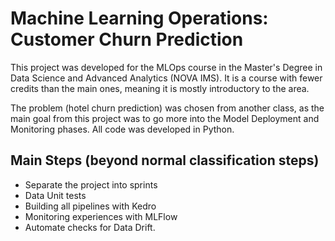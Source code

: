 # Machine Learning Operations: Customer Churn Prediction

This project was developed for the MLOps course in the Master's Degree in Data Science and Advanced Analytics (NOVA IMS). It is a course with fewer credits than the main ones, meaning it is mostly introductory to the area.

The problem (hotel churn prediction) was chosen from another class, as the main goal from this project was to go more into the Model Deployment and Monitoring phases. All code was developed in Python. 

## Main Steps (beyond normal classification steps)

- Separate the project into sprints
- Data Unit tests
- Building all pipelines with Kedro
- Monitoring experiences with MLFlow
- Automate checks for Data Drift.
